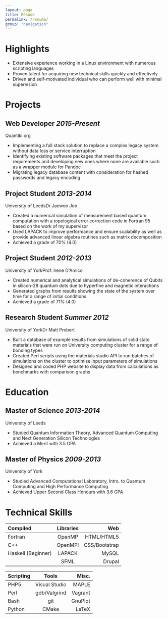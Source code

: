 ```yaml
---
layout: page
title: Résumé
permalink: /resume/
group: "navigation"
---
```

Highlights
========

* Extensive experience working in a Linux environment with numerous scripting languages
* Proven talent for acquiring new technical skills quickly and effectively
* Driven and self-motivated individual who can perform well with minimal
supervision

Projects
========

Web Developer *2015-Present*
----------------------------

<span>Quantiki.org</span>

* Implementing a full stack solution to replace a complex legacy system without data loss or service interruption
* Identifying existing software packages that meet the project requirements and developing new ones where none are available such as a wrapper module for Pandoc
* Migrating legacy database content with consideration for hashed passwords and legacy encoding

Project Student *2013-2014*
---------------------------

<span>University of Leeds</span><span>Dr Jaewoo Joo</span>

* Created a numerical simulation of measurement based quantum computation with a topological error correction code in Fortran 95 based on the work of my supervisor
* Used LAPACK to improve performance and ensure scalability as well
as provide advanced linear algebra routines such as matrix
decomposition
* Achieved a grade of 70% (4.0)

Project Student *2012-2013*
---------------------------

<span>University of York</span><span>Prof. Irene D'Amico</span>

* Created numerical and analytical simulations of de-coherence of Qubits in silicon-28 quantum dots due to hyperfine and magnetic interactions
* Generated graphs from results showing the state of the system over time for a range of initial conditions
* Achieved a grade of 71% (4.0)

Research Student *Summer 2012*
------------------------------

<span>University of York</span><span>Dr Matt Probert</span>

* Built a database of example results from simulations of solid state materials that were run on University computing cluster for a range of bonding types
* Created Perl scripts using the materials studio API to run batches
of simulations on the cluster to optimise input parameters of
simulations
* Designed and coded PHP website to display data from calculations as benchmarks with comparison graphs

Education
=========

Master of Science *2013-2014*
-----------------------------

<span>University of Leeds</span>

* Studied Quantum Information Theory, Advanced Quantum Computing and Next Generation Silicon Technologies
* Achieved a Merit with 3.5 GPA

Master of Physics *2009-2013*
-----------------------------

<span>University of York</span>

* Studied Advanced Computational Laboratory, Intro. to Quantum Computing and High Performance Computing
* Achieved Upper Second Class Honours with 3.6 GPA

Technical Skills
================

| Compiled           | Libraries | Web           |
|:-------------------|:---------:|--------------:|
| Fortran            | OpenMP    | HTML/HTML5    |
| C++                | OpenMPI   | CSS/Bootstrap |
| Haskell (Beginner) |LAPACK     | MySQL         |
|                    | SFML      | Drupal        |

| Scripting | Tools         | Misc.   |
|:----------|:-------------:|--------:|
| PHP5      | Visual Studio | MAPLE   |
| Perl      | gdb/Valgrind  | Vagrant |
| Bash      | git           | GnuPlot |
| Python    | CMake         | LaTeX   |
